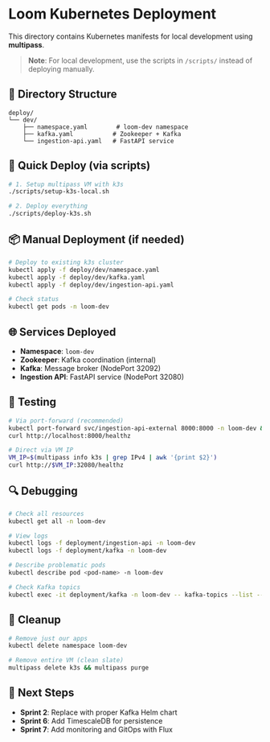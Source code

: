 # Loom Kubernetes Deployment

This directory contains Kubernetes manifests for local development using **multipass**.

> **Note**: For local development, use the scripts in `/scripts/` instead of deploying manually.

## 📁 Directory Structure

```
deploy/
└── dev/
    ├── namespace.yaml        # loom-dev namespace
    ├── kafka.yaml           # Zookeeper + Kafka
    └── ingestion-api.yaml   # FastAPI service
```

## 🚀 Quick Deploy (via scripts)

```bash
# 1. Setup multipass VM with k3s
./scripts/setup-k3s-local.sh

# 2. Deploy everything
./scripts/deploy-k3s.sh
```

## 📦 Manual Deployment (if needed)

```bash
# Deploy to existing k3s cluster
kubectl apply -f deploy/dev/namespace.yaml
kubectl apply -f deploy/dev/kafka.yaml  
kubectl apply -f deploy/dev/ingestion-api.yaml

# Check status
kubectl get pods -n loom-dev
```

## 🌐 Services Deployed

- **Namespace**: `loom-dev`
- **Zookeeper**: Kafka coordination (internal)
- **Kafka**: Message broker (NodePort 32092)
- **Ingestion API**: FastAPI service (NodePort 32080)

## 🧪 Testing

```bash
# Via port-forward (recommended)
kubectl port-forward svc/ingestion-api-external 8000:8000 -n loom-dev &
curl http://localhost:8000/healthz

# Direct via VM IP
VM_IP=$(multipass info k3s | grep IPv4 | awk '{print $2}')
curl http://$VM_IP:32080/healthz
```

## 🔍 Debugging

```bash
# Check all resources
kubectl get all -n loom-dev

# View logs
kubectl logs -f deployment/ingestion-api -n loom-dev
kubectl logs -f deployment/kafka -n loom-dev

# Describe problematic pods
kubectl describe pod <pod-name> -n loom-dev

# Check Kafka topics
kubectl exec -it deployment/kafka -n loom-dev -- kafka-topics --list --bootstrap-server localhost:9092
```

## 🧹 Cleanup

```bash
# Remove just our apps
kubectl delete namespace loom-dev

# Remove entire VM (clean slate)
multipass delete k3s && multipass purge
```

## 🎯 Next Steps

- **Sprint 2**: Replace with proper Kafka Helm chart
- **Sprint 6**: Add TimescaleDB for persistence
- **Sprint 7**: Add monitoring and GitOps with Flux 